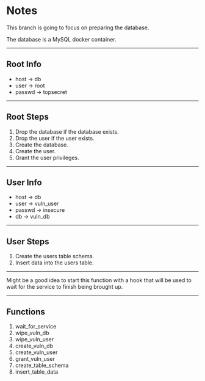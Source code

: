 # Notes

This branch is going to focus on preparing the database.

The database is a MySQL docker container.

---

## Root Info

+ host -> db
+ user -> root
+ passwd -> topsecret

---

## Root Steps

1. Drop the database if the database exists.
2. Drop the user if the user exists.
3. Create the database.
4. Create the user.
5. Grant the user privileges.

---

## User Info

+ host -> db
+ user -> vuln_user
+ passwd -> insecure
+ db -> vuln_db

---

## User Steps

1. Create the users table schema.
2. Insert data into the users table.

---

Might be a good idea to start this function with a hook that will be used to wait for the service to finish being brought up.

---

## Functions

1. wait_for_service
2. wipe_vuln_db
3. wipe_vuln_user
4. create_vuln_db
5. create_vuln_user
6. grant_vuln_user
7. create_table_schema
8. insert_table_data
